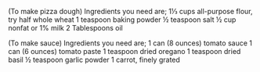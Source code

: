 (To make pizza dough)
Ingredients you need are;
1⅓ cups all-purpose flour, try half whole
wheat
1 teaspoon baking powder
½ teaspoon salt
½ cup nonfat or 1% milk
2 Tablespoons oil

(To make sauce) 
Ingredients you need are;
1 can (8 ounces) tomato sauce
1 can (6 ounces) tomato paste
1 teaspoon dried oregano
1 teaspoon dried basil
½ teaspoon garlic powder
1 carrot, finely grated